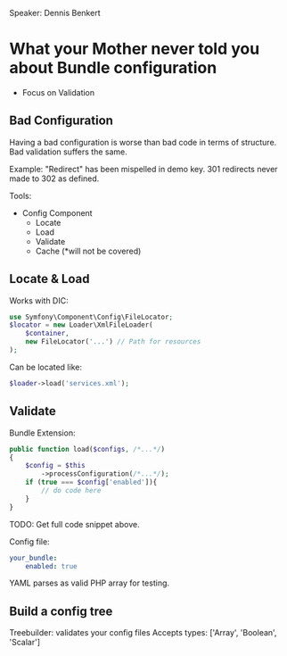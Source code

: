 Speaker: Dennis Benkert
# What your Mother never told you about Bundle configuration
- Focus on Validation


## Bad Configuration
Having a bad configuration is worse than bad code in terms of structure. Bad validation
suffers the same.

Example: "Redirect" has been mispelled in demo key. 301 redirects never made to 302 as defined.

Tools:
- Config Component
  - Locate
  - Load
  - Validate
  - Cache (*will not be covered)

## Locate & Load

Works with DIC:
``` php
use Symfony\Component\Config\FileLocator;
$locator = new Loader\XmlFileLoader(
	$container,
	new FileLocator('...') // Path for resources
);
```

Can be located like:

``` php
$loader->load('services.xml');
```

## Validate

Bundle Extension:
``` php
public function load($configs, /*...*/)
{
	$config = $this
		->processConfiguration(/*...*/);
	if (true === $config['enabled']){
		// do code here
	}
}
```

TODO: Get full code snippet above.

Config file:

``` yaml
your_bundle:
    enabled: true
```

YAML parses as valid PHP array for testing.

## Build a config tree

Treebuilder: validates your config files
Accepts types: ['Array', 'Boolean', 'Scalar']